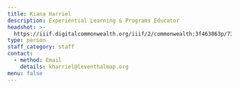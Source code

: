 ```yaml
---
title: Kiana Harriel
description: Experiential Learning & Programs Educator
headshot: >-
  https://iiif.digitalcommonwealth.org/iiif/2/commonwealth:3f463863p/736,6892,514,514/,600/0/default.jpg
type: person
staff_category: staff
contact:
  - method: Email
    details: kharriel@leventhalmap.org
menu: false
---
```


